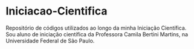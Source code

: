 # Iniciacao-Cientifica
Repositório de códigos utilizados ao longo da minha Iniciação Científica.
Sou aluno de iniciação científica da Professora Camila Bertini Martins, na Universidade Federal de São Paulo.
